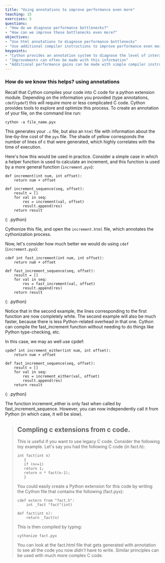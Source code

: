 ```yaml
---
title: "Using annotations to improve performance even more"
teaching: 15
exercises: 5
questions:
- "How do we diagnose performance bottlenecks?"
- "How can we improve these bottlenecks even more?"
objectives:
- "Use html annotations to diagnose performance bottlenecks"
- "Use additional compiler instructions to improve performance even more"
keypoints:
- "Cython provides an annotation system to diagnose the level of interaction with Python"
- "Improvements can often be made with this information"
- "Additional performance gains can be made with simple compiler instructions"
---
```


### How do we know this helps? using annotations

Recall that Cython compiles your code into C code for a python extension
module. Depending on the information you provided (type annotations,
`cdef`/`cpdef`) this will require more or less complicated C code. Cython
provides tools to explore and optimize this process. To create an annotation of
your file, on the command line run:

~~~
cython -a file_name.pyx
~~~

This generates your `.c` file, but also an `html` file with information about
the line-by-line cost of the `pyx` file. The shade of yellow corresponds the
number of lines of c that were generated, which highly correlates with the time
of execution.

Here's how this would be used in practice. Consider a simple case in which a
helper function is used to calculate an increment, and this function is used by
a more general function (`increment.pyx`):

~~~
def increment(int num, int offset):
    return num + offset

def increment_sequence(seq, offset):
    result = []
    for val in seq:
        res = increment(val, offset)
        result.append(res)
    return result
~~~
{: .python}

Cythonize this file, and open the `increment.html` file, which annotates the
cythonization process.

Now, let's consider how much better we would do using `cdef` (`increment.pyx`):

~~~
cdef int fast_increment(int num, int offset):
    return num + offset

def fast_increment_sequence(seq, offset):
    result = []
    for val in seq:
        res = fast_increment(val, offset)
        result.append(res)
    return result
~~~
{: .python}

Notice that in the second example, the lines corresponding to the first function
are now completely white. The second example will also be much faster, because
there is less Python-related overhead in that one. Cython can compile the
fast_increment function without needing to do things like Python type-checking,
etc.

In this case, we may as well use cpdef:

~~~
cpdef int increment_either(int num, int offset):
    return num + offset

def fast_increment_sequence(seq, offset):
    result = []
    for val in seq:
        res = increment_either(val, offset)
        result.append(res)
    return result
~~~
{: .python}


The function increment_either is only fast when called by
fast_increment_sequence. However, you can now independently call it from Python
(in which case, it will be slow).


> ## Compling c extensions from c code.
> This is useful if you want to use legacy C code. Consider the following toy
> example. Let's say you had the following C code (in fact.h):
>
>     int fact(int n)
>        {
>        if (n<=1)
>        return 1;
>        return n * fact(n-1);
>        }
>
> You could easily create a Python extension for this code by writing the Cython
> file that contains the following (fact.pyx):
>
>     cdef extern from "fact.h":
>         int _fact "fact"(int)
>
>     def fact(int n):
>         return _fact(n)
>     
>
> This is then compiled by typing:
>
>     cythonize fact.pyx  
>
> You can look at the fact.html file that gets generated with annotation to see
> all the code you now *didn't* have to write.
> Similar principles can be used with much more complex C code.
